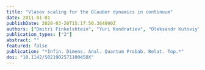 ```yaml
---
title: "Vlasov scaling for the Glauber dynamics in continuum"
date: 2011-01-01
publishDate: 2020-03-20T15:17:50.364000Z
authors: ["Dmitri Finkelshtein", "Yuri Kondratiev", "Oleksandr Kutoviy"]
publication_types: ["2"]
abstract: ""
featured: false
publication: "*Infin. Dimens. Anal. Quantum Probab. Relat. Top.*"
doi: "10.1142/S021902571100450X"
---
```


